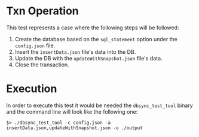 # Txn Operation
This test represents a case where the following steps will be followed:
1) Create the database based on the `sql_statement` option under the `config.json` file.
2) Insert the `insertData.json` file's data into the DB.
3) Update the DB with the `updateWithSnapshot.json` file's data.
4) Close the transaction.

# Execution
In order to execute this test it would be needed the `dbsync_test_tool` binary and the command line will look like the following one:
```
$> ./dbsync_test_tool -c config.json -a insertData.json,updateWithSnapshot.json -o ./output
```

